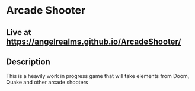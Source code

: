 # Arcade Shooter
## Live at https://angelrealms.github.io/ArcadeShooter/

## Description
This is a heavily work in progress game that will take elements from Doom, Quake and other arcade shooters
